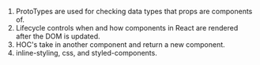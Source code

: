 1. ProtoTypes are used for checking data types that props are components of.
2. Lifecycle controls when and how components in React are rendered after the DOM is updated.
3. HOC's take in another component and return a new component. 
4. inline-styling, css, and styled-components.